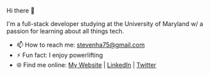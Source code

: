 Hi there 👋 

I'm a full-stack developer studying at the University of Maryland w/ a passion for learning about all things tech.
- 📫 How to reach me: stevenha75@gmail.com
- ⚡ Fun fact: I enjoy powerlifting
- 🌐 Find me online: [My Website](https://steven-ha.com) | [LinkedIn](https://www.linkedin.com/in/stevenha75/) | [Twitter](https://twitter.com/stevenha75)
